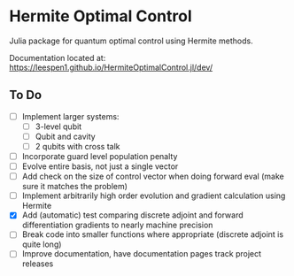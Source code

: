 # Hermite Optimal Control
Julia package for quantum optimal control using Hermite methods.

Documentation located at: https://leespen1.github.io/HermiteOptimalControl.jl/dev/

## To Do
- [ ] Implement larger systems:
    - [ ] 3-level qubit
    - [ ] Qubit and cavity
    - [ ] 2 qubits with cross talk
- [ ] Incorporate guard level population penalty
- [ ] Evolve entire basis, not just a single vector
- [ ] Add check on the size of control vector when doing forward eval (make sure
      it matches the problem)
- [ ] Implement arbitrarily high order evolution and gradient calculation using
      Hermite
- [X] Add (automatic) test comparing discrete adjoint and forward
      differentiation gradients to nearly machine precision
- [ ] Break code into smaller functions where appropriate (discrete adjoint is
      quite long)
- [ ] Improve documentation, have documentation pages track project releases
